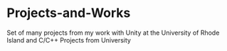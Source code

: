 # Projects-and-Works
Set of many projects from my work with Unity at the University of Rhode Island and C/C++ Projects from University
